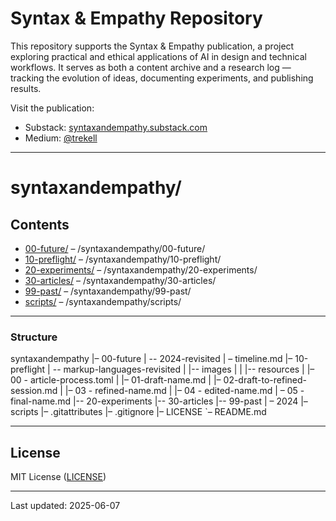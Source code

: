 # Syntax & Empathy Repository

This repository supports the Syntax & Empathy publication, a project exploring practical and ethical applications of AI in design and technical workflows. It serves as both a content archive and a research log — tracking the evolution of ideas, documenting experiments, and publishing results.

Visit the publication:
- Substack: [syntaxandempathy.substack.com](https://syntaxandempathy.substack.com)
- Medium: [@trekell](https://medium.com/@trekell)

---

# syntaxandempathy/

## Contents
* [00-future/](./syntaxandempathy/00-future/) – /syntaxandempathy/00-future/
* [10-preflight/](./syntaxandempathy/10-preflight/) – /syntaxandempathy/10-preflight/
* [20-experiments/](./syntaxandempathy/20-experiments/) – /syntaxandempathy/20-experiments/
* [30-articles/](./syntaxandempathy/30-articles/) – /syntaxandempathy/30-articles/
* [99-past/](./syntaxandempathy/99-past/) – /syntaxandempathy/99-past/
* [scripts/](./syntaxandempathy/scripts/) – /syntaxandempathy/scripts/

---

### Structure

syntaxandempathy
|– 00-future
|   -- 2024-revisited
|       – timeline.md
|– 10-preflight
|   -- markup-languages-revisited 
|       |-- images |
|		|-- resources
|       |– 00 - article-process.toml
|       |– 01-draft-name.md
|       |– 02-draft-to-refined-session.md
|       |– 03 - refined-name.md
|       |– 04 - edited-name.md
|        – 05 - final-name.md 
|-- 20-experiments
|-- 30-articles
|-- 99-past
|   – 2024
|– scripts
|– .gitattributes
|– .gitignore
|– LICENSE
`– README.md

---

## License

MIT License ([LICENSE](./LICENSE))

---

Last updated: 2025-06-07